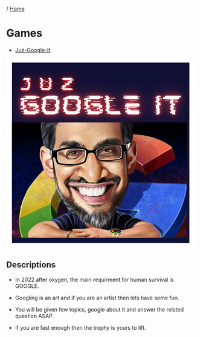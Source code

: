 / [Home](index.md)

# Games


* [Juz-Google-It](https://github.com/tactlabs/just-google-it) 


![image](images/Juz-google-it.png)

## Descriptions  

- In 2022 after oxygen, the main requirment for human survival is GOOGLE. 

- Googling is an art and if you are an artist then lets have some fun.   

- You will be given few topics, google about it
and answer the related question ASAP.  

- If you are fast enough then the trophy is yours to lift.  